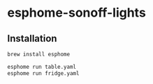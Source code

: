 # esphome-sonoff-lights

## Installation

```sh
brew install esphome
```

```sh
esphome run table.yaml
esphome run fridge.yaml
```
